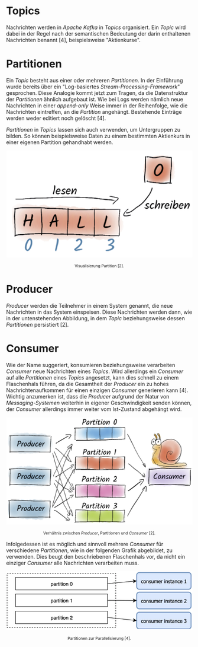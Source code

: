 # Topics

Nachrichten werden in _Apache Kafka_ in _Topics_ organisiert. Ein _Topic_ wird dabei in der Regel nach der semantischen Bedeutung der darin enthaltenen Nachrichten benannt [4], beispielsweise "Aktienkurse".

# Partitionen

Ein _Topic_ besteht aus einer oder mehreren _Partitionen_. In der Einführung wurde bereits über ein "Log-basiertes _Stream-Processing-Framework_" gesprochen. Diese Analogie kommt jetzt zum Tragen, da die Datenstruktur der _Partitionen_ ähnlich aufgebaut ist. Wie bei Logs werden nämlich neue Nachrichten in einer _append-only_ Weise immer in der Reihenfolge, wie die Nachrichten eintreffen, an die _Partition_ angehängt. Bestehende Einträge werden weder editiert noch gelöscht [4].

_Partitionen_ in _Topics_ lassen sich auch verwenden, um Untergruppen zu bilden. So können beispielsweise Daten zu einem bestimmten Aktienkurs in einer eigenen Partition gehandhabt werden.

![Visualisierung Partition.](./assets/kafka-partition.png "Visualisierung Partition.")

<center style="font-size: 75%;">Visualisierung Partition [2].</center>

# Producer

_Producer_ werden die Teilnehmer in einem System genannt, die neue Nachrichten in das System einspeisen. Diese Nachrichten werden dann, wie in der untenstehenden Abbildung, in dem _Topic_ beziehungsweise dessen _Partitionen_ persistiert [2].

# Consumer

Wie der Name suggeriert, konsumieren beziehungsweise verarbeiten _Consumer_ neue Nachrichten eines _Topics_. Wird allerdings ein _Consumer_ auf alle _Partitionen_ eines _Topics_ angesetzt, kann dies schnell zu einem Flaschenhals führen, da die Gesamtheit der _Producer_ ein zu hohes Nachrichtenaufkommen für einen einzigen _Consumer_ generieren kann [4]. Wichtig anzumerken ist, dass die _Producer_ aufgrund der Natur von _Messaging-Systemen_ weiterhin in eigener Geschwindigkeit senden können, der _Consumer_ allerdings immer weiter vom Ist-Zustand abgehängt wird.

![Verhältnis zwischen Producer, Partitionen und Consumer.](./assets/kafka-producer-partition-consumer.png "Verhältnis zwischen Producer, Partitionen und Consumer.")

<center style="font-size: 75%;">Verhältnis zwischen <i>Producer</i>, Partitionen und <i>Consumer</i> [2].</center>

Infolgedessen ist es möglich und sinnvoll mehrere _Consumer_ für verschiedene _Partitionen_, wie in der folgenden Grafik abgebildet, zu verwenden. Dies beugt den beschriebenen Flaschenhals vor, da nicht ein einziger _Consumer_ alle Nachrichten verarbeiten muss.

![Partitionen zur Parallelisierung.](./assets/kafka-partition-parallelism.png "Partitionen zur Parallelisierung.")

<center style="font-size: 75%;">Partitionen zur Parallelisierung [4].</center>
